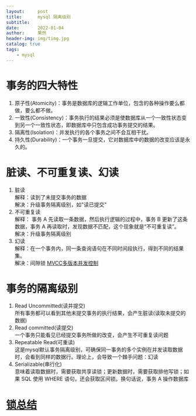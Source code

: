 ```yaml
---
layout:     post
title:      mysql 隔离级别
subtitle:   
date:       2022-01-04
author:     果然
header-img: img/timg.jpg
catalog: true
tags:
    - mysql
---
```


# 事务的四大特性
1. 原子性(Atomicity)：事务是数据库的逻辑工作单位，包含的各种操作要么都做，要么都不做。  
2. 一致性(Consistency)：事务执行的结果必须是使数据库从一个一致性状态变到另一个一致性状态，即数据库中只包含成功事务提交的结果。  
3. 隔离性(Isolation)：并发执行的各个事务之间不会互相干扰。  
4. 持久性(Durability)：一个事务一旦提交，它对数据库中的数据的改变应该是永久的。  

# 脏读、不可重复读、幻读  
1. 脏读  
   解释：读到了未提交事务的数据  
   解决：升级事务隔离级别，如"读已提交"  
2. 不可重复读  
   解释： 事务 A 先读取一条数据，然后执行逻辑的过程中，事务 B 更新了这条数据，事务 A 再读取时，发现数据不匹配，这个现象就是“不可重复读”。  
   解决：升级事务隔离级别
3. 幻读  
   解释：在一个事务内，同一条查询语句在不同时间段执行，得到不同的结果集。  
   解决：间隙锁 [MVCC多版本并发控制](https://blog.csdn.net/sanyuesan0000/article/details/90235335)   

# 事务的隔离级别  
1. Read Uncommitted(读并提交)  
   所有事务都可以看到其他未提交事务的执行结果，会产生脏读(读取未提交的数据)  
2. Read committed(读提交)  
   一个事务只能看见已经提交事务所做的改变，会产生不可重复读问题   
3. Repeatable Read(可重读)  
   这是mysql默认事务隔离级别，可确保同一事务的多个实例在并发读取数据时，会看到同样的数据行。理论上，会导致一个棘手问题：幻读  
4. Serializable(串行化)  
   意味着读取数据时，需要获取共享读锁；更新数据时，需要获取排他写锁；如果 SQL 使用 WHERE 语句，还会获取区间锁。换句话说，事务 A 操作数据库
   
# [锁总结](https://zhuanlan.zhihu.com/p/29150809)  
